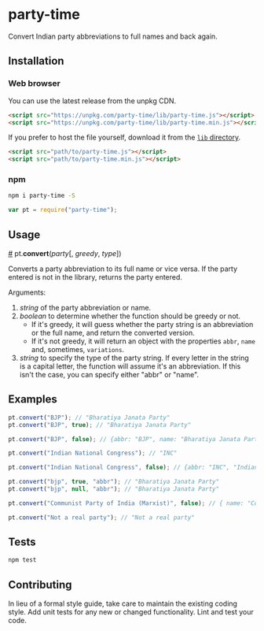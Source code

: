 # party-time
Convert Indian party abbreviations to full names and back again.

## Installation

### Web browser

You can use the latest release from the unpkg CDN.
```html
<script src="https://unpkg.com/party-time/lib/party-time.js"></script>
<script src="https://unpkg.com/party-time/lib/party-time.min.js"></script>
```
If you prefer to host the file yourself, download it from the [`lib` directory](https://github.com/HindustanTimesLabs/party-time/tree/master/lib).
```html
<script src="path/to/party-time.js"></script>
<script src="path/to/party-time.min.js"></script>
```

### npm
```bash
npm i party-time -S
```
```js
var pt = require("party-time");
```

## Usage

<a name="convert" href="#convert">#</a> pt.<b>convert</b>(<i>party</i>[, <i>greedy</i>, <i>type</i>])

Converts a party abbreviation to its full name or vice versa. If the party entered is not in the library, returns the party entered.

Arguments:
1. *string* of the party abbreviation or name.
2. *boolean* to determine whether the function should be greedy or not. 
	* If it's greedy, it will guess whether the party string is an abbreviation or the full name, and return the converted version.
	* If it's not greedy, it will return an object with the properties `abbr`, `name` and, sometimes, `variations`.
3. *string* to specify the type of the party string. If every letter in the string is a capital letter, the function will assume it's an abbreviation. If this isn't the case, you can specify either "abbr" or "name".

## Examples

```js
pt.convert("BJP"); // "Bharatiya Janata Party"
pt.convert("BJP", true); // "Bharatiya Janata Party"

pt.convert("BJP", false); // {abbr: "BJP", name: "Bharatiya Janata Party"}

pt.convert("Indian National Congress"); // "INC"

pt.convert("Indian National Congress", false); // {abbr: "INC", "Indian National Congress"}

pt.convert("bjp", true, "abbr"); // "Bharatiya Janata Party"
pt.convert("bjp", null, "abbr"); // "Bharatiya Janata Party"

pt.convert("Communist Party of India (Marxist)", false); // { name: "Communist Party of India (Marxist)", abbr: "CPI(M)", variations: { abbr: [ "CPM" ] } }

pt.convert("Not a real party"); // "Not a real party"

```

## Tests
```bash
npm test
```

## Contributing
In lieu of a formal style guide, take care to maintain the existing coding style. Add unit tests for any new or changed functionality. Lint and test your code.